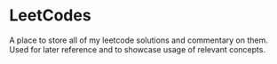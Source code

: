 # LeetCodes
A place to store all of my leetcode solutions and commentary on them. Used for later reference and to showcase usage of relevant concepts.

